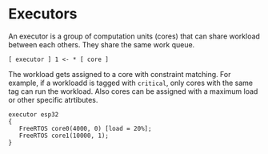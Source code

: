 # Executors

An executor is a group of computation units (cores) that can share workload between each others.
They share the same work queue.
```
[ executor ] 1 <- * [ core ]
```

The workload gets assigned to a core with constraint matching. For example, if a workloadd is tagged with `critical`, only cores with the same tag can run the workload.
Also cores can be assigned with a maximum load or other specific atrtibutes.

```bdl
executor esp32
{
   FreeRTOS core0(4000, 0) [load = 20%];
   FreeRTOS core1(10000, 1);
}
```
